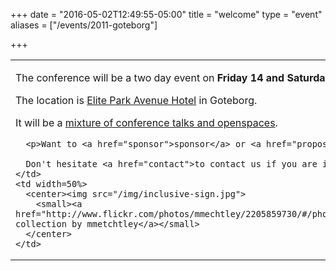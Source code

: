 +++
date = "2016-05-02T12:49:55-05:00"
title = "welcome"
type = "event"
aliases = ["/events/2011-goteborg"]

+++

<table>
  <tr>
    <td width=50%>
      <p>The conference will be a two day event on <b>Friday 14 and Saturday 15 of October 2011</b></p>
      <p>The location is <a href="location"> Elite Park Avenue Hotel</a> in Goteborg.</p>
      <p>It will be a <a href="program">mixture of conference talks and openspaces</a>.</p>

      <p>Want to <a href="sponsor">sponsor</a> or <a href="proposals">propose a talk</a>?</p>

      Don't hesitate <a href="contact">to contact us if you are interested!</a>
    </td>
    <td width=50%>
      <center><img src="/img/inclusive-sign.jpg">
        <small><a href="http://www.flickr.com/photos/mmechtley/2205859730/#/photos/mmechtley/2205859730/lightbox/">Flick collection by mmetchtley</a></small>
      </center>
    </td>
  </tr>
</table>
